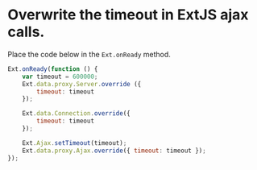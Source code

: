 # Overwrite the timeout in ExtJS ajax calls. 

Place the code below in the ``Ext.onReady`` method.
```javascript
Ext.onReady(function () {
    var timeout = 600000;
    Ext.data.proxy.Server.override ({
        timeout: timeout
    });

    Ext.data.Connection.override({
        timeout: timeout
    });

    Ext.Ajax.setTimeout(timeout);
    Ext.data.proxy.Ajax.override({ timeout: timeout });
});
```
